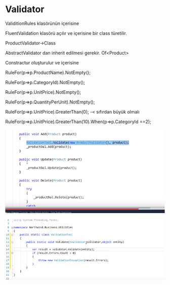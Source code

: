 # Validator


ValiditionRules klasörünün içerisine

FluentValidation klasörü açılır ve içerisine bir class türetilir.

ProductValidator->Class

AbstractValidator dan inherit edilmesi gerekir. Of\<Product>

Constractur oluşturulur ve içerisine

RuleFor(p=>p.ProductName).NotEmpty();

RuleFor(p=>p.CategoryId).NotEmpty();

RuleFor(p=>p.UnitPrice).NotEmpty();

RuleFor(p=>p.QuantityPerUnit).NotEmpty();

RuleFor(p=>p.UnitPrice).GreaterThan(0); -< sıfırdan büyük olmalı

RuleFor(p=>p.UnitPrice).GreaterThan(10).When(p=>p.CategoryId ==2);

![](../../.gitbook/assets/add.png)

![](../../.gitbook/assets/validatortool.png)

